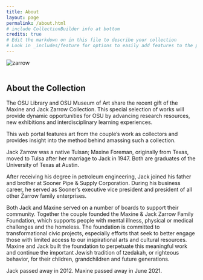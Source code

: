 ```yaml
---
title: About
layout: page
permalink: /about.html
# include CollectionBuilder info at bottom
credits: true
# Edit the markdown on in this file to describe your collection
# Look in _includes/feature for options to easily add features to the page
---
```


<!--{% include feature/jumbotron.html objectid="objects/zarrow-banner-blue.png" %} 

{% include feature/nav-menu.html sections="About CollectionBuilder SA;About the About Page" %} <-->
<style>
img {
     max-width: 100%;
     height: auto;
}
</style>
<div class=img>
<img src="objects/zarrow-web-banner-2.png"
     alt="zarrow"
     style="float: left; margin-right: 10px; padding-bottom:20px;" />  </div>
<br>  <br>

## About the Collection

The OSU Library and OSU Museum of Art share the recent gift of the Maxine and Jack Zarrow Collection. This special selection of works will provide dynamic opportunities for OSU by advancing research resources, new exhibitions and interdisciplinary learning experiences.

This web portal features art from the couple’s work as collectors and provides insight into the method behind amassing such a collection.

Jack Zarrow was a native Tulsan; Maxine Foreman, originally from Texas, moved to Tulsa after her marriage to Jack in 1947. Both are graduates of the University of Texas at Austin.

After receiving his degree in petroleum engineering, Jack joined his father and brother at Sooner Pipe & Supply Corporation. During his business career, he served as Sooner’s executive vice president and president of all other Zarrow family enterprises.

Both Jack and Maxine served on a number of boards to support their community. Together the couple founded the Maxine & Jack Zarrow Family Foundation, which supports people with mental illness, physical or medical challenges and the homeless. The foundation is committed to transformational civic projects, especially efforts that seek to better engage those with limited access to our inspirational arts and cultural resources. Maxine and Jack built the foundation to perpetuate this meaningful work and continue the important Jewish tradition of tzedakah, or righteous behavior, for their children, grandchildren and future generations.

Jack passed away in 2012. Maxine passed away in June 2021.